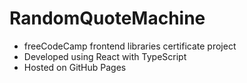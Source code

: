 # RandomQuoteMachine
- freeCodeCamp frontend libraries certificate project
- Developed using React with TypeScript
- Hosted on GitHub Pages